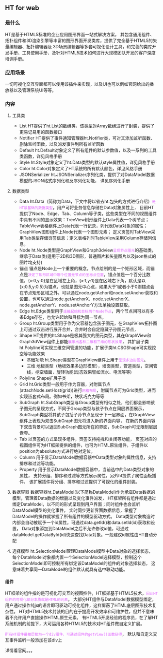 ## HT for web

### 是什么
HT是基于HTML5标准的企业应用图形界面一站式解决方案， 其包含通用组件、拓扑组件和3D渲染引擎等丰富的图形界面开发类库，提供了完全基于HTML5的矢量编辑器、拓扑编辑器及 3D场景编辑器等多套可视化设计工具，和完善的类库开发手册、工具使用手册、及针对HTML5技术如何进行大规模团队开发的客户深度培训手册。

### 应用场景
一切可视化交互界面都可以使用该插件来实现，以及UI也可以例如官网给出的播放器以及管理系统UI等等。

### 内容

1. 工具类
    * List
    HT提供了ht.List的数组类，该类型对Array数组进行了封装，提供了更易记易用的函数接口
    * Notifier
    HT提供了事件通知管理器ht.Notifier类，可对其添加监听函数、删除监听函数，以及派发事件到所有监听函数
    * Default
    ht.Default对象定义了所有组件的默认参数值，以及一系列的工具类函数，详见风格手册
    * Style
    ht.Style对象定义了ht.Data类型的默认style属性值，详见风格手册
    * Color
    ht.Color对象定义了HT系统的所有默认颜色，详见风格手册
    * JSONSerializer
    ht.JSONSerializer序列化类，提供了对DataModel数据模型的JSON格式序列化和反序列化功能， 详见序列化手册


2. 数据类型
    * Data
    ht.Data（简称为Data，下文中将以省去ht.包头的方式进行介绍）<code><font color=	#E066FF>是HT最基础的数据类型</font></code>，用户可将业务信息存储在Data对象属性上， 目前HT提供了Node、Edge、Tab、Column等子类，这些类型在不同的视图组件中具有不同的显示效果：TreeView树形组件上Data代表一个树节点； TableView表格组件上Data代表一行记录，列代表Data对象的属性；GraphView图形组件上Node代表一个图形元素； 定义页签时TabView采用Tab类型存储页签信息；定义表格列时TableView采用Column存储列信息。
    * Node
    ht.Node类型是GraphView和Graph3dview<code><font color=	#E066FF>呈现节点图元</font></code>的基础类，继承于Data类(适用于2D和3D图形，普通图片和矢量图片以及json格式的图片均支持)
    * 锚点
    锚点是Node上一个重要的概念，节点绘制的是一个矩形区域，而锚点是<code><font color=	#E066FF>决定了矩形区域中哪个位置是节点的坐标点位置</font></code>，锚点值是一个百分比数值，{x:0,y:0}是在区域左上角，{x:1,y:1}是在区域右下角，默认是以{x:0.5,y:0.5}为锚点，也就是图元中心点，如果大于1或者小于0则锚点会在节点矩形区域之外。可以通过node.getAchor和node.setAnchor获取和设置，也可以通过node.getAnchorX、node.setAnchorX、node.getAnchorY、node.setAnchorY方法单独设置获取。
    * Edge
    ht.Edge类型用于<code><font color=	#E066FF>连接起始和目标两个Node节点</font></code>，两个节点间可以有多条Edge存在，也允许起始和目标为同一节点。
    * Group
    ht.Group类型用于作为父容器包含孩子图元，在GraphView拓扑图上可通过双击进行展开合并，合并时会自定隐藏子孙图元节点，
    * Shape
    HT提供的ht.Shape是极其强大的图元类型，其在GraphView和Graph3dView组件上都能<code><font color=	#E066FF>展示出各种二维和三维的形状效果</font></code>， 其扩展子类ht.Polyline可实现三维空间管道的功能，扩展子类ht.CSGShape可实现挖空等功能效果
      * 基础功能
      ht.Shape类型在GraphView组件上用于<code><font color=	#E066FF>呈现多边形图元</font></code>。
      * 三维
      地板类型（地板效果多边形模型），墙面类型，管道类型，空间管线，挖空墙面，旋转功能(动态效果譬如流水、电流等等)
    * Polyline
    Shape扩展子类
    * Grid
    ht.Grid类型一般用于作为容器，对附属节点(attachNode.setHost(grid))进行<code><font color=	#E066FF>网格布局</font></code>，附属节点可为Grid类型，进而实现嵌套式布局。例如书架，块状巧克力等等
    * SubGraph
    ht.SubGraph类型与Group类型有相似之处，他们都会影响孩子图元的呈现方式，不同于Group类型与孩子节点在同层界面展示， SubGraph类型将其孩子包括子孙节点呈现于下一层界面，在GraphView组件上表现为双击SubGraph图元将进入新的界面内容， 在新的界面内容下双击背景可以返回SubGraph图元所在的界面，SubGraph可无限制层层嵌套。
    * Tab
    以页签的方式呈现多组件，页签支持拖拽和关闭等功能， 页签对应的视图组件可为HT框架提供的组件，也可为HTML原生组件，子组件以position为absolute方式进行绝对定位。
    * Column
    用于显示DataModel数据容器中Data类型对象的属性信息，支持排序和过滤等功能。
    * Property
    用于显示DataModel数据容器中，当前选中的Data类型对象的属性， 支持分组、排序和过滤等方式展示属性。另外ht提供了属性面板插件， 该扩展插件将分组、排序和过滤提供了可视化的组件封装。


3. 数据容器
  数据容器ht.DataModel(以下简称DataModel)作为承载Data数据的模型，管理着Data数据的增删以及变化事件派发， HT框架所有组件都是通过绑定DataModel，以不同的形式呈现到用户界面；同时组件也会监听DataModel模型的变化事件， 实时同步更新界面数据信息，掌握了DataModel的操作就掌握了所有组件的模型驱动方式。
  Data类型对象构造时内部会自动被赋予一个id属性，可通过data.getId()和data.setId(id)获取和设置， Data对象添加到DataModel之后不允许修改id值，可通过dataModel.getDataById(id)快速查找Data对象。一般建议id属性由HT自动分配

4. 选择模型
    ht.SelectionModel管理DataModel模型中Data对象的选择状态， 每个DataModel对象都内置一个SelectionModel选择模型，控制这个SelectionModel即可控制所有绑定该DataModel的组件的对象选择状态， 这意味着共享同一DataModel的组件默认就具有选中联动功能。

#### 组件

  HT框架的组件指的是可视化可交互的视图控件，HT框架基于HTML5技术，<code><font color=	#E066FF>因此HT组件的可视化部分本质就是HTML的元素</font></code>， 大部分HT组件与DataModel数据模型绑定，用户通过操作纯js的语言即可驱动可视化组件，这样屏蔽了HTML底层图形技术复杂性。 HT对HTML5技术封装的目的在于提高开发效率和可维护性，但并不意味着不允许用户直接操作HTML原生元素， 有HTML5开发经验的程序员，在了解HT系统机制的前提下，大可运用各种HTML5的技术对HT组件做自定义扩展。

<code><font color=	#E066FF>所有HT组件最根层都为一个div组件，可通过组件的getView()函数获得</font></code>， 默认和自定义交互事件监听一般添加在该div上


详情看官网。。。
